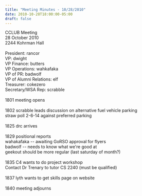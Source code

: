 ```yaml
---
title: "Meeting Minutes - 10/28/2010"
date: 2010-10-28T18:00:00-05:00
draft: false
---
```


CCLUB Meeting<br />
28 October 2010<br />
2244 Kohrman Hall<br />
<br />
President: rancor<br />
VP: dwight<br />
VP Finance: butters<br />
VP Operations: wahkafaka<br />
VP of PR: badwolf<br />
VP of Alumni Relations: elf<br />
Treasurer: cokezero<br />
Secretary/WSA Rep: scrabble<br />
<br />
1801 meeting opens<br />
<br />
1802 scrabble leads discussion on alternative fuel vehicle parking<br />
          straw poll 2-6-14 against preferred parking<br />
<br />
1825 drc arrives<br />
<br />
1829 positional reports<br />
          wahakafaka -- awaiting GoRSO approval for flyers<br />
          badwolf -- needs to know what we're good at<br />
                               geekout should be more regular (last saturday of month?)<br />
<br />
1835 C4 wants to do project workshop<br />
          Contact Dr Trenary to tutor CS 2240 (must be qualified)<br />
<br />
1837 lyth wants to get skills page on website<br />
<br />
1840 meeting adjourns<br />
<br />
